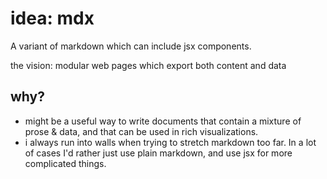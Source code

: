 # idea: mdx

A variant of markdown which can include jsx components.

the vision: modular web pages which export both content and data

## why?

- might be a useful way to write documents that contain a mixture of prose & data, and that can be used in rich visualizations.
- i always run into walls when trying to stretch markdown too far. In a lot of cases I'd rather just use plain markdown, and use jsx for more complicated things.

